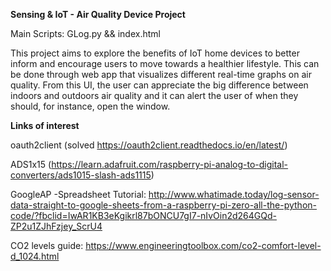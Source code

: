 **Sensing & IoT - Air Quality Device Project**

Main Scripts: GLog.py && index.html

This project aims to explore the benefits of IoT home devices to better inform and encourage users to move towards a healthier lifestyle. This can be done through web app that visualizes different real-time graphs on air quality. From this UI, the user can appreciate the big difference between indoors and outdoors air quality and it can alert the user of when they should, for instance, open the window.

**Links of interest**

oauth2client (solved https://oauth2client.readthedocs.io/en/latest/)

ADS1x15 (https://learn.adafruit.com/raspberry-pi-analog-to-digital-converters/ads1015-slash-ads1115)

GoogleAP
-Spreadsheet Tutorial: http://www.whatimade.today/log-sensor-data-straight-to-google-sheets-from-a-raspberry-pi-zero-all-the-python-code/?fbclid=IwAR1KB3eKgikrl87bONCU7gI7-nIvOin2d264GQd-ZP2u1ZJhFzjey_ScrU4

CO2 levels guide: https://www.engineeringtoolbox.com/co2-comfort-level-d_1024.html

